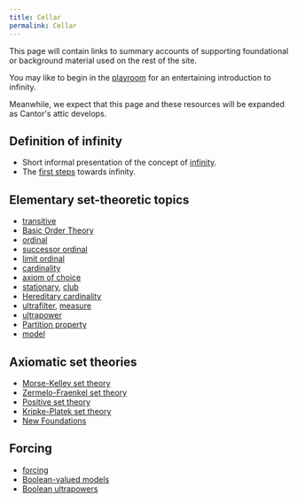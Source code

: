 ```yaml
---
title: Cellar
permalink: Cellar
---
```


This page will contain links to summary accounts of supporting foundational or background material used on the rest of the site.

You may like to begin in the [playroom](Playroom "Playroom") for an entertaining introduction to infinity.

Meanwhile, we expect that this page and these resources will be expanded as Cantor's attic develops.

## Definition of infinity

-    Short informal presentation of the concept of [infinity](Infinity "Infinity").
-    The [first steps](First_steps "First steps") towards infinity.

## Elementary set-theoretic topics

-    [transitive](Transitive "Transitive")
-    [Basic Order Theory](Ordering_Relations "Ordering Relations")
-    [ordinal](Ordinal "Ordinal")
-    [successor ordinal](Successor_ordinal "Successor ordinal")
-    [limit ordinal](Limit_ordinal "Limit ordinal")
-    [cardinality](Cardinality "Cardinality")
-    [axiom of choice](Axiom_of_choice "Axiom of choice")
-    [stationary](Stationary "Stationary"), [club](Club "Club")
-    [Hereditary cardinality](Hereditary_cardinality "Hereditary cardinality")
-    [ultrafilter](Ultrafilter "Ultrafilter"), [measure](Measure "Measure")
-    [ultrapower](Ultrapower "Ultrapower")
-    [Partition property](Partition_property "Partition property")
-    [model](Model "Model")

## Axiomatic set theories

-    [Morse-Kelley set theory](Morse-Kelley_set_theory "Morse-Kelley set theory")
-    [Zermelo-Fraenkel set theory](ZFC "ZFC")
-    [Positive set theory](Positive_set_theory "Positive set theory")
-    [Kripke-Platek set theory](Kripke-Platek "Kripke-Platek")
-    [New Foundations](New_Foundations "New Foundations")

## Forcing

-    [forcing](Forcing "Forcing")
-    [Boolean-valued models](Boolean-valued_models "Boolean-valued models")
-    [Boolean ultrapowers](Boolean_ultrapowers "Boolean ultrapowers")

